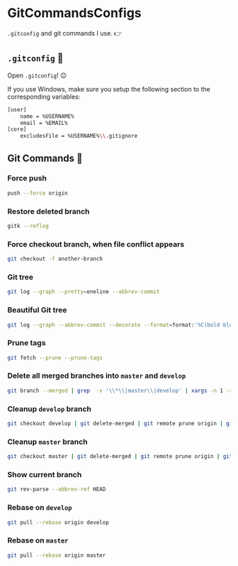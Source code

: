 # GitCommandsConfigs

`.gitconfig` and git commands I use. 👉

## `.gitconfig` 🔧

Open `.gitconfig`! 😉

If you use Windows, make sure you setup the following section to the corresponding variables:

```bash
[user]
	name = %USERNAME%
	email = %EMAIL%
[core]
	excludesFile = %USERNAME%\\.gitignore
```

## Git Commands 🌿

### Force push

```bash
push --force origin
```

### Restore deleted branch

```bash
gitk --reflog
```

### Force checkout branch, when file conflict appears

```bash
git checkout -f another-branch 
```

### Git tree

```bash
git log --graph --pretty=oneline --abbrev-commit  
```

### Beautiful Git tree

```bash
git log --graph --abbrev-commit --decorate --format=format:'%C(bold blue)%h%C(reset) - %C(green)%C(bold)%ad%C(reset) %C(white)%s%C(reset) %C(dim white)- %an%C(reset)%C(bold yellow)%d%C(reset)' --date=short 
```

### Prune tags

```bash 
git fetch --prune --prune-tags
```

### Delete all merged branches into `master` and `develop`

```bash
git branch --merged | grep  -v '\\*\\|master\\|develop' | xargs -n 1 -r git branch -d
```

### Cleanup `develop` branch

```bash
git checkout develop | git delete-merged | git remote prune origin | git prune | git prune-tags | git clean -df | git gc
```

### Cleanup `master` branch

```bash
git checkout master | git delete-merged | git remote prune origin | git prune | git prune-tags | git clean -df | git gc
```

### Show current branch

```bash
git rev-parse --abbrev-ref HEAD
```

### Rebase on `develop`

```bash
git pull --rebase origin develop
```

### Rebase on `master`

```bash
git pull --rebase origin master
```